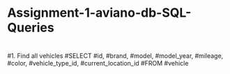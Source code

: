 # Assignment-1-aviano-db-SQL-Queries
#
#1. Find all vehicles
  #SELECT
    #id,
    #brand,
    #model,
    #model_year,
    #mileage,
    #color,
    #vehicle_type_id,
    #current_location_id
  #FROM
    #vehicle
